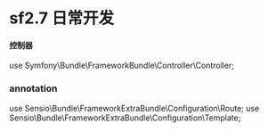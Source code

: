 # sf2.7 日常开发
#### 控制器
use Symfony\Bundle\FrameworkBundle\Controller\Controller;

### annotation
use Sensio\Bundle\FrameworkExtraBundle\Configuration\Route;
use Sensio\Bundle\FrameworkExtraBundle\Configuration\Template;

